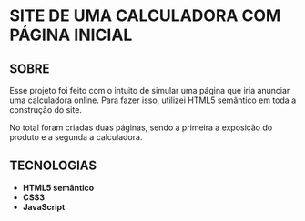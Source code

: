 <h1>SITE DE UMA CALCULADORA COM PÁGINA INICIAL</h1>
<h2>SOBRE</h2>
<p>Esse projeto foi feito com o intuito de simular uma página que iria anunciar uma calculadora online. Para fazer isso, utilizei HTML5
semântico em toda a construção do site.</p>
<p>No total foram criadas duas páginas, sendo a primeira a exposição do produto e a segunda a calculadora.</p>
<h2>TECNOLOGIAS</h2>
<ul>
      <li><strong>HTML5 semântico<strong>
      <li><strong>CSS3<strong>
      <li><strong>JavaScript<strong>
<ul>
